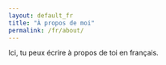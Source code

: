 ```yaml
---
layout: default_fr
title: "À propos de moi"
permalink: /fr/about/
---
```

Ici, tu peux écrire à propos de toi en français.